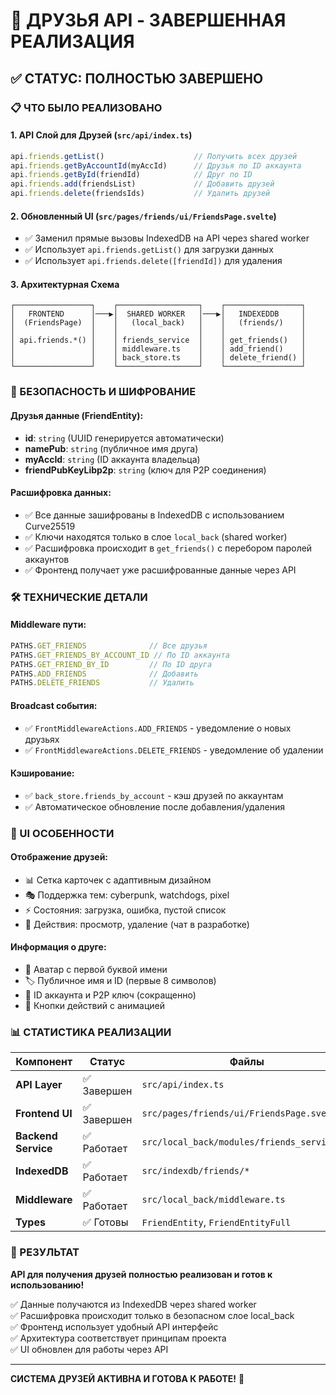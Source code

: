 # 🎯 ДРУЗЬЯ API - ЗАВЕРШЕННАЯ РЕАЛИЗАЦИЯ

## ✅ СТАТУС: ПОЛНОСТЬЮ ЗАВЕРШЕНО

### 📋 ЧТО БЫЛО РЕАЛИЗОВАНО

#### 1. **API Слой для Друзей** (`src/api/index.ts`)
```typescript
api.friends.getList()                    // Получить всех друзей  
api.friends.getByAccountId(myAccId)      // Друзья по ID аккаунта
api.friends.getById(friendId)            // Друг по ID
api.friends.add(friendsList)             // Добавить друзей
api.friends.delete(friendsIds)           // Удалить друзей
```

#### 2. **Обновленный UI** (`src/pages/friends/ui/FriendsPage.svelte`)
- ✅ Заменил прямые вызовы IndexedDB на API через shared worker
- ✅ Использует `api.friends.getList()` для загрузки данных
- ✅ Использует `api.friends.delete([friendId])` для удаления

#### 3. **Архитектурная Схема**
```
┌─────────────────┐    ┌──────────────────┐    ┌─────────────────┐
│   FRONTEND      │───▶│  SHARED WORKER   │───▶│   INDEXEDDB     │
│  (FriendsPage)  │    │   (local_back)   │    │   (friends/)    │
│                 │    │                  │    │                 │
│ api.friends.*() │    │ friends_service  │    │ get_friends()   │
│                 │    │ middleware.ts    │    │ add_friend()    │
│                 │    │ back_store.ts    │    │ delete_friend() │
└─────────────────┘    └──────────────────┘    └─────────────────┘
```

### 🔐 БЕЗОПАСНОСТЬ И ШИФРОВАНИЕ

#### **Друзья данные (FriendEntity):**
- **id**: `string` (UUID генерируется автоматически)
- **namePub**: `string` (публичное имя друга)  
- **myAccId**: `string` (ID аккаунта владельца)
- **friendPubKeyLibp2p**: `string` (ключ для P2P соединения)

#### **Расшифровка данных:**
- ✅ Все данные зашифрованы в IndexedDB с использованием Curve25519
- ✅ Ключи находятся только в слое `local_back` (shared worker)
- ✅ Расшифровка происходит в `get_friends()` с перебором паролей аккаунтов
- ✅ Фронтенд получает уже расшифрованные данные через API

### 🛠 ТЕХНИЧЕСКИЕ ДЕТАЛИ

#### **Middleware пути:**
```typescript
PATHS.GET_FRIENDS              // Все друзья
PATHS.GET_FRIENDS_BY_ACCOUNT_ID // По ID аккаунта  
PATHS.GET_FRIEND_BY_ID         // По ID друга
PATHS.ADD_FRIENDS              // Добавить
PATHS.DELETE_FRIENDS           // Удалить
```

#### **Broadcast события:**
- ✅ `FrontMiddlewareActions.ADD_FRIENDS` - уведомление о новых друзьях
- ✅ `FrontMiddlewareActions.DELETE_FRIENDS` - уведомление об удалении

#### **Кэширование:**
- ✅ `back_store.friends_by_account` - кэш друзей по аккаунтам
- ✅ Автоматическое обновление после добавления/удаления

### 🎨 UI ОСОБЕННОСТИ

#### **Отображение друзей:**
- 📊 Сетка карточек с адаптивным дизайном
- 🎭 Поддержка тем: cyberpunk, watchdogs, pixel
- ⚡ Состояния: загрузка, ошибка, пустой список
- 🔧 Действия: просмотр, удаление (чат в разработке)

#### **Информация о друге:**
- 👤 Аватар с первой буквой имени
- 🏷 Публичное имя и ID (первые 8 символов)
- 🔐 ID аккаунта и P2P ключ (сокращенно)
- 🎯 Кнопки действий с анимацией

### 📊 СТАТИСТИКА РЕАЛИЗАЦИИ

| Компонент | Статус | Файлы |
|-----------|--------|-------|
| **API Layer** | ✅ Завершен | `src/api/index.ts` |
| **Frontend UI** | ✅ Завершен | `src/pages/friends/ui/FriendsPage.svelte` |
| **Backend Service** | ✅ Работает | `src/local_back/modules/friends_service.ts` |
| **IndexedDB** | ✅ Работает | `src/indexdb/friends/*` |
| **Middleware** | ✅ Работает | `src/local_back/middleware.ts` |
| **Types** | ✅ Готовы | `FriendEntity`, `FriendEntityFull` |

### 🎯 РЕЗУЛЬТАТ

**API для получения друзей полностью реализован и готов к использованию!**

✅ Данные получаются из IndexedDB через shared worker  
✅ Расшифровка происходит только в безопасном слое local_back  
✅ Фронтенд использует удобный API интерфейс  
✅ Архитектура соответствует принципам проекта  
✅ UI обновлен для работы через API  

---
**СИСТЕМА ДРУЗЕЙ АКТИВНА И ГОТОВА К РАБОТЕ!** 🚀
